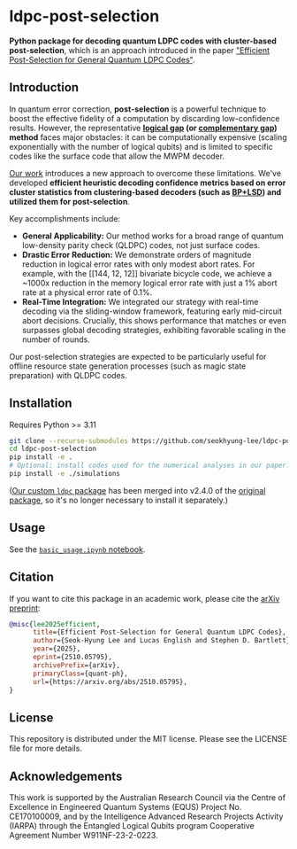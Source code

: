 # ldpc-post-selection

**Python package for decoding quantum LDPC codes with cluster-based post-selection**, which is an approach introduced in the paper ["Efficient Post-Selection for General Quantum LDPC Codes"](https://arxiv.org/abs/2510.05795).

## Introduction

In quantum error correction, **post-selection** is a powerful technique to boost the effective fidelity of a computation by discarding low-confidence results. However, the representative **[logical gap](https://doi.org/10.1103/PRXQuantum.5.010302) (or [complementary gap](https://doi.org/10.1038/s41467-025-59714-1)) method** faces major obstacles: it can be computationally expensive (scaling exponentially with the number of logical qubits) and is limited to specific codes like the surface code that allow the MWPM decoder.

[Our work](https://arxiv.org/abs/2510.05795) introduces a new approach to overcome these limitations. We've developed **efficient heuristic decoding confidence metrics based on error cluster statistics from clustering-based decoders (such as [BP+LSD](https://doi.org/10.1038/s41467-025-63214-7)) and utilized them for post-selection**.

Key accomplishments include:
- **General Applicability:** Our method works for a broad range of quantum low-density parity check (QLDPC) codes, not just surface codes.
- **Drastic Error Reduction:** We demonstrate orders of magnitude reduction in logical error rates with only modest abort rates. For example, with the [[144, 12, 12]] bivariate bicycle code, we achieve a ~1000x reduction in the memory logical error rate with just a 1% abort rate at a physical error rate of 0.1%.
- **Real-Time Integration:** We integrated our strategy with real-time decoding via the sliding-window framework, featuring early mid-circuit abort decisions. Crucially, this shows performance that matches or even surpasses global decoding strategies, exhibiting favorable scaling in the number of rounds.

Our post-selection strategies are expected to be particularly useful for offline resource state generation processes (such as magic state preparation) with QLDPC codes.

## Installation

Requires Python >= 3.11

```bash
git clone --recurse-submodules https://github.com/seokhyung-lee/ldpc-post-selection.git
cd ldpc-post-selection
pip install -e .
# Optional: install codes used for the numerical analyses in our paper.
pip install -e ./simulations
```

([Our custom `ldpc` package](https://github.com/seokhyung-lee/ldpc) has been merged into v2.4.0 of the [original package](https://github.com/quantumgizmos/ldpc), so it's no longer necessary to install it separately.)

## Usage

See the [`basic_usage.ipynb` notebook](examples/basic_usage.ipynb).

## Citation

If you want to cite this package in an academic work, please cite the [arXiv preprint](https://arxiv.org/abs/2510.05795):

```bibtex
@misc{lee2025efficient,
      title={Efficient Post-Selection for General Quantum LDPC Codes}, 
      author={Seok-Hyung Lee and Lucas English and Stephen D. Bartlett},
      year={2025},
      eprint={2510.05795},
      archivePrefix={arXiv},
      primaryClass={quant-ph},
      url={https://arxiv.org/abs/2510.05795}, 
}
```

## License

This repository is distributed under the MIT license. Please see the LICENSE file for more details.

## Acknowledgements

This work is supported by the Australian Research Council via the Centre of Excellence in Engineered Quantum Systems (EQUS) Project No. CE170100009, and by the Intelligence Advanced Research Projects Activity (IARPA) through the Entangled Logical Qubits program Cooperative Agreement Number W911NF-23-2-0223.